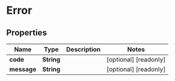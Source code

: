 

# Error


## Properties

Name | Type | Description | Notes
------------ | ------------- | ------------- | -------------
**code** | **String** |  |  [optional] [readonly]
**message** | **String** |  |  [optional] [readonly]



